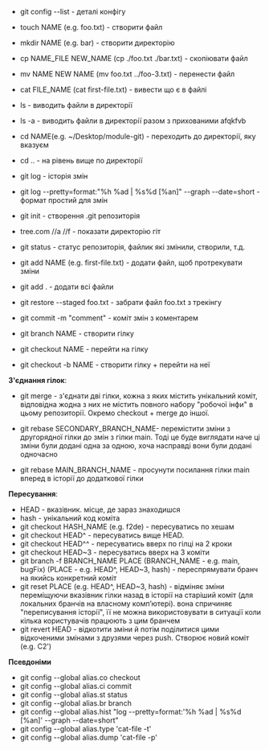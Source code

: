 * git config --list - деталі конфігу
* touch NAME (e.g. foo.txt) - створити файл
* mkdir NAME (e.g. bar) - створити директорію
* cp NAME_FILE NEW_NAME (cp ./foo.txt ./bar.txt) - скопіювати файл
* mv NAME NEW NAME (mv foo.txt ../foo-3.txt) - перенести файл
* cat FILE_NAME (cat first-file.txt) - вивести що є в файлі
* ls - виводить файли в директорії
* ls -a - виводить файли в директорії разом з прихованими afqkfvb
* cd NAME(e.g. ~/Desktop/module-git) - переходить до директорії, яку вказуєм
* cd .. - на рівень вище по директорії

* git log - історія змін
* git log --pretty=format:"%h %ad | %s%d [%an]" --graph --date=short - формат простий для змін

* git init - створення .git репозиторія
* tree.com //a //f - показати директорію гіт
* git status - статус репозиторія, файлик які змінили, створили, т.д.

* git add NAME (e.g. first-file.txt) - додати файл, щоб протрекувати зміни
* git add . - додати всі файли
* git restore --staged foo.txt - забрати файл foo.txt з трекінгу

* git commit -m "comment" - коміт змін з коментарем
* git branch NAME - створити гілку
* git checkout NAME - перейти на гілку
* git checkout -b NAME - створити гілку + перейти на неї

**З'єднання гілок**:
* git merge - з'єднати дві гілки, кожна з яких містить унікальний коміт, відповідна жодна з них не містить повного набору "робочої інфи" в цьому репозиторії. Окремо checkout + merge до іншої. 

* git rebase SECONDARY_BRANCH_NAME- перемістити зміни з другорядної гілки до змін з гілки main. Тоді це буде виглядати наче ці зміни були додані одна за одною, хоча насправді вони були додані одночасно
* git rebase MAIN_BRANCH_NAME - просунути посилання гілки main вперед в історії до додаткової гілки

**Пересування**:
* HEAD - вказівник. місце, де зараз знаходишся
* hash - унікальний код коміта
* git checkout HASH_NAME (e.g. f2de) - пересуватись по хешам
* git checkout HEAD^ - пересуватись вище HEAD. 
* git checkout HEAD^^ - пересуватись вверх по гілці на 2 кроки
* git checkout HEAD~3 - пересуватись вверх на 3 коміти
* git branch -f BRANCH_NAME PLACE (BRANCH_NAME - e.g. main, bugFix) (PLACE - e.g. HEAD^, HEAD~3, hash) - переспрямувати бранч на якийсь конкретний коміт
* git reset PLACE (e.g. HEAD^, HEAD~3, hash) - відміняє зміни переміщуючи вказівник гілки назад в історії на старіший коміт (для локальних бранчів на власному комп’ютері). вона спричиняє "переписування історії", її не можна використовувати в ситуації коли кілька користувачів працюють з цим бранчем
* git revert HEAD - відкотити зміни й потім поділитися цими відкоченими змінами з друзями через push. Створює новий коміт (e.g. C2')

**Псевдоніми**
* git config --global alias.co checkout
* git config --global alias.ci commit
* git config --global alias.st status
* git config --global alias.br branch
* git config --global alias.hist "log --pretty=format:'%h %ad | %s%d [%an]' --graph --date=short"
* git config --global alias.type 'cat-file -t'
* git config --global alias.dump 'cat-file -p'
